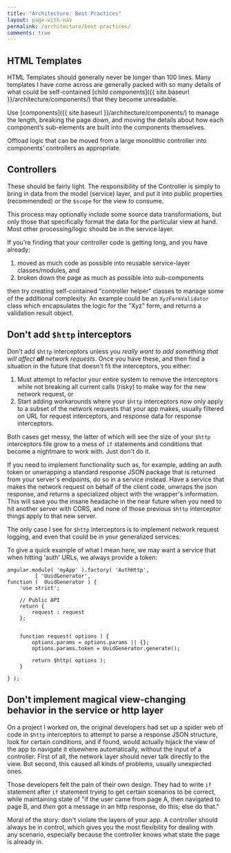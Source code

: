 ```yaml
---
title: "Architecture: Best Practices"
layout: page-with-nav
permalink: /architecture/best-practices/
comments: true
---
```


## HTML Templates

HTML Templates should generally never be longer than 100 lines. Many templates 
I have come across are generally packed with so many details of what could be 
self-contained [child components]({{ site.baseurl }}/architecture/components/) that they become 
unreadable.

Use [components]({{ site.baseurl }}/architecture/components/) to manage the length, breaking the 
page down, and moving the details about how each component’s sub-elements are 
built into the components themselves.

Offload logic that can be moved from a large monolithic controller into
components’ controllers as appropriate.


## Controllers

These should be fairly light. The responsibility of the Controller is simply to
bring in data from the model (service) layer, and put it into public properties
(recommended) or the `$scope` for the view to consume.

This process may optionally include some source data transformations, but
only those that specifically format the data for the particular view at hand.
Most other processing/logic should be in the service layer.

If you're finding that your controller code is getting long, and you have 
already:
 
1. moved as much code as possible into reusable service-layer classes/modules,
   and
2. broken down the page as much as possible into sub-components

then try creating self-contained "controller helper" classes to manage some of
the additional complexity. An example could be an `XyzFormValidator` class which 
encapsulates the logic for the "Xyz" form, and returns a validation result 
object. 


## Don't add `$http` interceptors

Don't add `$http` interceptors unless you _really want to add something that
will affect **all** network requests_. Once you have these, and then find a
situation in the future that doesn't fit the interceptors, you either:

1. Must attempt to refactor your entire system to remove the interceptors while 
   not breaking all current calls (risky) to make way for the new network 
   request, or
2. Start adding workarounds where your `$http` interceptors now only apply to a
   subset of the network requests that your app makes, usually filtered on URL
   for request interceptors, and response data for response interceptors.
   
Both cases get messy, the latter of which will see the size of your `$http`
interceptors file grow to a mess of `if` statements and conditions that become
a nightmare to work with. Just don't do it. 

If you need to implement functionality such as, for example, adding an auth
token or unwrapping a standard response JSON package that is returned from your 
server's endpoints, do so in a service instead. Have a service that makes the 
network request on behalf of the client code, unwraps the json response, and 
returns a specialized object with the wrapper's information. This will save you 
the insane headache in the near future when you need to hit another server with
CORS, and none of those previous `$http` interceptor things apply to that new 
server.

The only case I see for `$http` interceptors is to implement network request 
logging, and even that could be in your generalized services.

To give a quick example of what I mean here, we may want a service that when
hitting 'auth' URLs, we always provide a token:

```
angular.module( 'myApp' ).factory( 'AuthHttp', 
         [ 'UuidGenerator', 
function (  UuidGenerator ) {
    'use strict';
    
    // Public API
    return {
        request : request
    };
    
    
    function request( options ) {
        options.params = options.params || {};
        options.params.token = UuidGenerator.generate();
        
        return $http( options );
    }
    
} );
```



## Don't implement magical view-changing behavior in the service or http layer

On a project I worked on, the original developers had set up a spider web of 
code in `$http` interceptors to attempt to parse a response JSON structure, look 
for certain conditions, and if found, would actually hijack the view of the app 
to navigate it elsewhere automatically, without the input of a controller. First 
of all, the network layer should never talk directly to the view. But second, 
this caused all kinds of problems, usually unexpected ones.

Those developers felt the pain of their own design. They had to write `if` 
statement after `if` statement trying to get certain scenarios to be correct,
while maintaining state of "if the user came from page A, then navigated to
page B, and *then* got a message in an http response, do this; else do that."

Moral of the story: don't violate the layers of your app. A controller should 
always be in control, which gives you the most flexibility for dealing with any
scenario, especially because the controller knows what state the page is already
in.